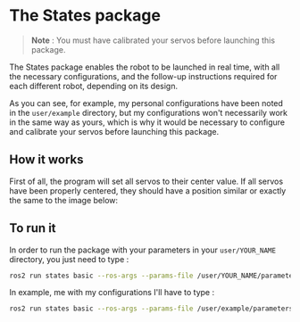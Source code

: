 # The States package

> **Note** : You must have calibrated your servos before launching this package.

The States package enables the robot to be launched in real time, with all the necessary configurations, and the follow-up instructions required for each different robot, depending on its design. 

As you can see, for example, my personal configurations have been noted in the `user/example` directory, but my configurations won't necessarily work in the same way as yours, which is why it would be necessary to configure and calibrate your servos before launching this package.

## How it works

First of all, the program will set all servos to their center value. If all servos have been properly centered, they should have a position similar or exactly the same to the image below: 

## To run it 
In order to run the package with your parameters in your `user/YOUR_NAME` directory, you just need to type : 
```bash
ros2 run states basic --ros-args --params-file /user/YOUR_NAME/parameters.yaml
```
In example, me with my configurations I'll have to type : 
```bash
ros2 run states basic --ros-args --params-file /user/example/parameters.yaml
```
